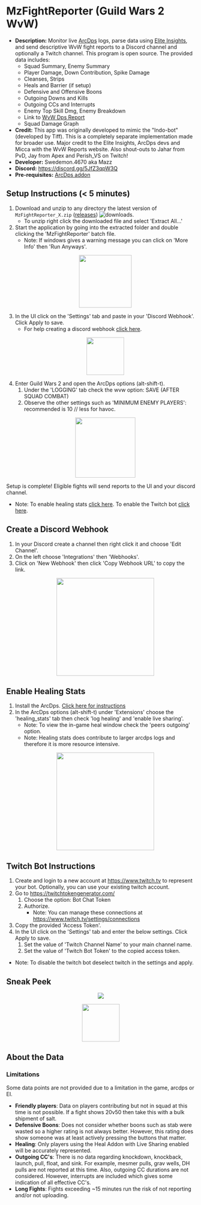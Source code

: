 # MzFightReporter (Guild Wars 2 WvW)
- **Description:** Monitor live [ArcDps](https://www.deltaconnected.com/arcdps/) logs, parse data using [Elite Insights](https://github.com/baaron4/GW2-Elite-Insights-Parser), and send descriptive WvW fight reports to a Discord channel and optionally a Twitch channel.  This program is open source. The provided data includes:
   - Squad Summary, Enemy Summary
   - Player Damage, Down Contribution, Spike Damage
   - Cleanses, Strips
   - Heals and Barrier (if setup)
   - Defensive and Offensive Boons
   - Outgoing Downs and Kills
   - Outgoing CCs and Interrupts
   - Enemy Top Skill Dmg, Enemy Breakdown
   - Link to [WvW Dps Report](https://dps.report/)
   - Squad Damage Graph
- **Credit:** This app was originally developed to mimic the "Indo-bot" (developed by Tiff).  This is a completely separate implementation made for broader use.  Major credit to the Elite Insights, ArcDps devs and Micca with the WvW Reports website.  Also shout-outs to Jahar from PvD, Jay from Apex and Perish_VS on Twitch!
- **Developer:** Swedemon.4670 aka Mazz
- **Discord:** https://discord.gg/5JfZ3qpW3Q
- **Pre-requisites:** [ArcDps addon](https://www.deltaconnected.com/arcdps/)
## Setup Instructions (< 5 minutes)
1. Download and unzip to any directory the latest version of ```MzFightReporter_X.zip``` ([releases](https://github.com/Swedemon/MzFightReporter/releases)) ![downloads](https://img.shields.io/github/downloads/Swedemon/MzFightReporter/total).
   - To unzip right click the downloaded file and select 'Extract All...'
1. Start the application by going into the extracted folder and double clicking the 'MzFightReporter' batch file.
   - Note: If windows gives a warning message you can click on 'More Info' then 'Run Anyways'.
   <p align="center"><img height="140" src="https://i.imgur.com/JfOU4Vs.png"/></p>
1. In the UI click on the 'Settings' tab and paste in your 'Discord Webhook'.  Click Apply to save.
   - For help creating a discord webhook [click here](#create-a-discord-webhook).
   <p align="center"><img height="100" src="https://i.imgur.com/G91hC1P.png"/></p>
1. Enter Guild Wars 2 and open the ArcDps options (alt-shift-t).
   1. Under the 'LOGGING' tab check the wvw option: SAVE (AFTER SQUAD COMBAT)
   1. Observe the other settings such as 'MINIMUM ENEMY PLAYERS': recommended is 10 // less for havoc.
   <p align="center"><img height="160" src="https://i.imgur.com/y4sDiN1.png"/></p>
Setup is complete! Eligible fights will send reports to the UI and your discord channel.
- Note: To enable healing stats [click here](#enable-healing-stats).  To enable the Twitch bot [click here](#twitch-bot-instructions).
## Create a Discord Webhook
1. In your Discord create a channel then right click it and choose 'Edit Channel'.
1. On the left choose 'Integrations' then 'Webhooks'.
1. Click on 'New Webhook' then click 'Copy Webhook URL' to copy the link.
   <p align="center"><img height="260" src="https://i.imgur.com/1WKwOuz.png"/>
## Enable Healing Stats
1. Install the ArcDps.  [Click here for instructions](https://github.com/Krappa322/arcdps_healing_stats#readme)
1. In the ArcDps options (alt-shift-t) under 'Extensions' choose the 'healing_stats' tab then check 'log healing' and 'enable live sharing'.
   - Note: To view the in-game heal window check the 'peers outgoing' option.
   - Note: Healing stats does contribute to larger arcdps logs and therefore it is more resource intensive.
   <p align="center"><img height="260" src="https://i.imgur.com/IK1L1JM.png"/></p>
## Twitch Bot Instructions
1. Create and login to a new account at https://www.twitch.tv to represent your bot.  Optionally, you can use your existing twitch account.
1. Go to https://twitchtokengenerator.com/
   1. Choose the option: Bot Chat Token
   1. Authorize.
      - Note: You can manage these connections at https://www.twitch.tv/settings/connections
1.  Copy the provided 'Access Token'.
1.  In the UI click on the 'Settings' tab and enter the below settings.  Click Apply to save.
      1. Set the value of 'Twitch Channel Name' to your main channel name.
      1. Set the value of 'Twitch Bot Token' to the copied access token.
- Note: To disable the twitch bot deselect twitch in the settings and apply.
## Sneak Peek
<p align="center"><img src="https://i.imgur.com/7QBOhat.png"/></p>
<p align="center"><img height="100" src="https://i.imgur.com/F9LDo1h.png"/></p>

## About the Data
### Limitations
Some data points are not provided due to a limitation in the game, arcdps or EI.
- **Friendly players**: Data on players contributing but not in squad at this time is not possible.  If a fight shows 20v50 then take this with a bulk shipment of salt.
- **Defensive Boons**:  Does not consider whether boons such as stab were wasted so a higher rating is not always better.  However, this rating does show someone was at least actively pressing the buttons that matter.
- **Healing**:  Only players using the Heal Addon with Live Sharing enabled will be accurately represented.
- **Outgoing CC's**: There is no data regarding knockdown, knockback, launch, pull, float, and sink.  For example, mesmer pulls, grav wells, DH pulls are not reported at this time. Also, outgoing CC durations are not considered.  However, interrupts are included which gives some indication of all effective CC's.
- **Long Fights**: Fights exceeding ~15 minutes run the risk of not reporting and/or not uploading.
